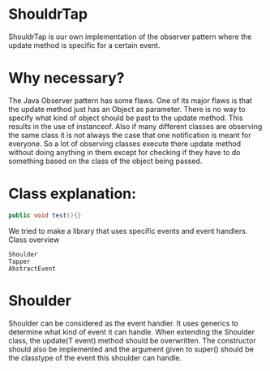 ShouldrTap
==========

ShouldrTap is our own implementation of the observer pattern where the update method is specific for a certain event.


Why necessary?
==============

The Java Observer pattern has some flaws. One of its major flaws is that the update method just has an Object as parameter. There is no way to specify what kind of object should be past to the update method. This results in the use of instanceof.  Also if many different classes are observing the same class it is not always the case that one notification is meant for everyone. So a lot of observing classes execute there update method without doing anything in them except for checking if they have to do something based on the class of the object being passed.


Class explanation:
=================

```java
public void test(){}
```

We tried to make a library that uses specific events and event handlers.
Class overview

    Shoulder
    Tapper
    AbstractEvent

Shoulder
========

Shoulder can be considered as the event handler.  It uses generics to determine what kind of event it can handle.  When extending the Shoulder class, the update(T event) method should be overwritten. The constructor should also be implemented and the argument given to super() should be the classtype of the event this shoulder can handle.
